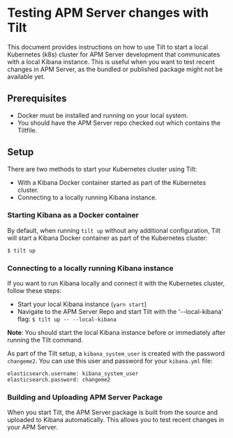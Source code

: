 # Testing APM Server changes with Tilt

This document provides instructions on how to use Tilt to start a local Kubernetes (k8s) cluster for APM Server development that communicates with a local Kibana instance. This is useful when you want to test recent changes in APM Server, as the bundled or published package might not be available yet.

## Prerequisites

- Docker must be installed and running on your local system.
- You should have the APM Server repo checked out which contains the Tiltfile.

## Setup

There are two methods to start your Kubernetes cluster using Tilt:

- With a Kibana Docker container started as part of the Kubernetes cluster.
- Connecting to a locally running Kibana instance.

### Starting Kibana as a Docker container

By default, when running `tilt up` without any additional configuration, Tilt will start a Kibana Docker container as part of the Kubernetes cluster:

`$ tilt up`

### Connecting to a locally running Kibana instance

If you want to run Kibana locally and connect it with the Kubernetes cluster, follow these steps:

- Start your local Kibana instance (`yarn start`)
- Navigate to the APM Server Repo and start Tilt with the '--local-kibana' flag: `$ tilt up -- --local-kibana`

**Note**: You should start the local Kibana instance before or immediately after running the Tilt command.

As part of the Tilt setup, a `kibana_system_user` is created with the password `changeme2`. You can use this user and password for your `kibana.yml` file:

```
elasticsearch.username: kibana_system_user
elasticsearch.password: changeme2
```

### Building and Uploading APM Server Package

When you start Tilt, the APM Server package is built from the source and uploaded to Kibana automatically. This allows you to test recent changes in your APM Server.
